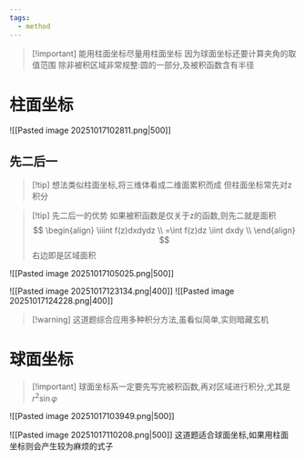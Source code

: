 ```yaml
---
tags:
  - method
---
```





>[!important] 能用柱面坐标尽量用柱面坐标
>因为球面坐标还要计算夹角的取值范围
>除非被积区域非常规整:圆的一部分,及被积函数含有半径

# 柱面坐标

![[Pasted image 20251017102811.png|500]]
## 先二后一
>[!tip] 想法类似柱面坐标,将三维体看成二维面累积而成
>但柱面坐标常先对z积分

>[!tip] 先二后一的优势
>如果被积函数是仅关于z的函数,则先二就是面积
>$$
>\begin{align} 
>\iiint f(z)dxdydz \\
=\int f(z)dz \iint dxdy \\
\end{align}
>$$
>右边即是区域面积


![[Pasted image 20251017105025.png|500]]

![[Pasted image 20251017123134.png|400]]
![[Pasted image 20251017124228.png|400]]
>[!warning] 这道题综合应用多种积分方法,虽看似简单,实则暗藏玄机


# 球面坐标

>[!important] 球面坐标系一定要先写完被积函数,再对区域进行积分,尤其是$r^2\sin\varphi$


![[Pasted image 20251017103949.png|500]]

![[Pasted image 20251017110208.png|500]]
这道题适合球面坐标,如果用柱面坐标则会产生较为麻烦的式子











